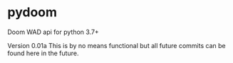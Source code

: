 # pydoom
Doom WAD api for python 3.7+

Version 0.01a
This is by no means functional but all future commits can be found here in the future.
